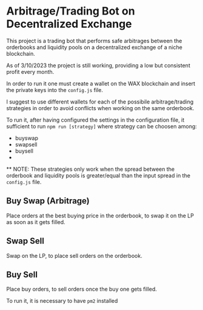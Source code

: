 # Arbitrage/Trading Bot on Decentralized Exchange
This project is a trading bot that performs safe arbitrages between the orderbooks and liquidity pools on a decentralized exchange of a niche blockchain. 

As of 3/10/2023 the project is still working, providing a low but consistent profit every month.

In order to run it one must create a wallet on the WAX blockchain and insert the private keys into the  `config.js` file.

I suggest to use different wallets for each of the possibile arbitrage/trading strategies in order to avoid conflicts when working on the same orderbook.

To run it, after having configured the settings in the configuration file, it sufficient to run `npm run [strategy]` where strategy can be choosen among:
  - buyswap
  - swapsell
  - buysell
  - 
** NOTE: These strategies only work when the spread between the orderbook and liquidity pools is greater/equal than the input spread in the `config.js` file.

## Buy Swap (Arbitrage)
Place orders at the best buying price in the orderbook, to swap it on the LP as soon as it gets filled.

## Swap Sell
Swap on the LP, to place sell orders on the orderbook. 

## Buy Sell 
Place buy orders, to sell orders once the buy one gets filled.

To run it, it is necessary to have `pm2` installed


